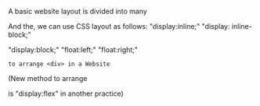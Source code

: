 A basic website layout is divided into many <div>
And the, we can use CSS layout as follows:
   "display:inline;"
   "display: inline-block;"
      
   "display:block;"
   "float:left;"
   "float:right;"
   
    to arrange <div> in a Website

(New method to arrange <div> is "display:flex" in another practice)